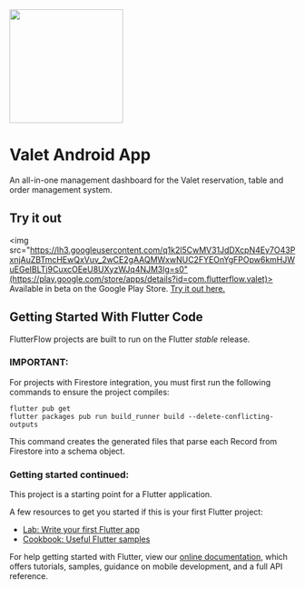 <img src="https://user-images.githubusercontent.com/1101045/204400753-77f175ce-932c-4676-bfaa-c87a3dee5222.png" width="200">

# Valet Android App
An all-in-one management dashboard for the Valet reservation, table and order management system.

## Try it out
<img src="https://lh3.googleusercontent.com/q1k2l5CwMV31JdDXcpN4Ey7O43PxnjAuZBTmcHEwQxVuv_2wCE2gAAQMWxwNUC2FYEOnYgFPOpw6kmHJWuEGeIBLTj9CuxcOEeU8UXyzWJq4NJM3lg=s0"(https://play.google.com/store/apps/details?id=com.flutterflow.valet)>
Available in beta on the Google Play Store. [Try it out here.](https://play.google.com/store/apps/details?id=com.flutterflow.valet)


## Getting Started With Flutter Code

FlutterFlow projects are built to run on the Flutter _stable_ release.

### IMPORTANT:

For projects with Firestore integration, you must first run the following commands to ensure the project compiles:

```
flutter pub get
flutter packages pub run build_runner build --delete-conflicting-outputs
```

This command creates the generated files that parse each Record from Firestore into a schema object.

### Getting started continued:

This project is a starting point for a Flutter application.

A few resources to get you started if this is your first Flutter project:

- [Lab: Write your first Flutter app](https://flutter.dev/docs/get-started/codelab)
- [Cookbook: Useful Flutter samples](https://flutter.dev/docs/cookbook)

For help getting started with Flutter, view our
[online documentation](https://flutter.dev/docs), which offers tutorials,
samples, guidance on mobile development, and a full API reference.
